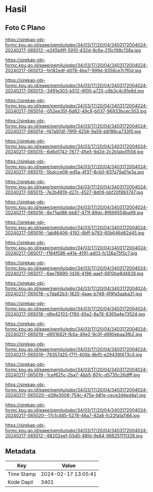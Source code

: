 # Hasil

## Foto C Plano

https://sirekap-obj-formc.kpu.go.id/eaee/pemilu/pdpr/34/03/17/20/04/3403172004024-20240217-065012--e345b6ff-5910-432d-9c6a-215cf98c138a.jpg

https://sirekap-obj-formc.kpu.go.id/eaee/pemilu/pdpr/34/03/17/20/04/3403172004024-20240217-065013--fe182edf-d078-4be7-999d-9356ce7c1f0d.jpg

https://sirekap-obj-formc.kpu.go.id/eaee/pemilu/pdpr/34/03/17/20/04/3403172004024-20240217-065013--3491e303-b512-4f00-a725-c8b3c4c91e8d.jpg

https://sirekap-obj-formc.kpu.go.id/eaee/pemilu/pdpr/34/03/17/20/04/3403172004024-20240217-065014--052ee35f-6d82-49c9-b037-96933bcec303.jpg

https://sirekap-obj-formc.kpu.go.id/eaee/pemilu/pdpr/34/03/17/20/04/3403172004024-20240217-065014--f47a97df-78f9-4258-9a59-b8196ca733f0.jpg

https://sirekap-obj-formc.kpu.go.id/eaee/pemilu/pdpr/34/03/17/20/04/3403172004024-20240217-065015--6d6d1742-7877-45e5-9d2d-2c2b1abd1558.jpg

https://sirekap-obj-formc.kpu.go.id/eaee/pemilu/pdpr/34/03/17/20/04/3403172004024-20240217-065015--5bdcce08-ed5a-4f37-8cb0-837a79a01e3a.jpg

https://sirekap-obj-formc.kpu.go.id/eaee/pemilu/pdpr/34/03/17/20/04/3403172004024-20240217-065015--7e2b4819-d27c-4527-8d09-bbf20f893747.jpg

https://sirekap-obj-formc.kpu.go.id/eaee/pemilu/pdpr/34/03/17/20/04/3403172004024-20240217-065016--8e71ad88-bb87-471f-89dc-9f669554ba99.jpg

https://sirekap-obj-formc.kpu.go.id/eaee/pemilu/pdpr/34/03/17/20/04/3403172004024-20240217-065016--1ab86406-4192-4bff-b783-60b646d62d45.jpg

https://sirekap-obj-formc.kpu.go.id/eaee/pemilu/pdpr/34/03/17/20/04/3403172004024-20240217-065017--f164f596-e41e-4f91-ad03-fc126a75f5c7.jpg

https://sirekap-obj-formc.kpu.go.id/eaee/pemilu/pdpr/34/03/17/20/04/3403172004024-20240217-065017--6ae78690-1d36-4196-aaef-6810be8d4828.jpg

https://sirekap-obj-formc.kpu.go.id/eaee/pemilu/pdpr/34/03/17/20/04/3403172004024-20240217-065018--c7da62b3-1820-4aae-b748-4f9fa5aaba31.jpg

https://sirekap-obj-formc.kpu.go.id/eaee/pemilu/pdpr/34/03/17/20/04/3403172004024-20240217-065018--d6e42103-f780-45a2-8a76-8365a4e73524.jpg

https://sirekap-obj-formc.kpu.go.id/eaee/pemilu/pdpr/34/03/17/20/04/3403172004024-20240217-065019--d951682f-fb5a-49e2-9c0f-d990ebaa3fb2.jpg

https://sirekap-obj-formc.kpu.go.id/eaee/pemilu/pdpr/34/03/17/20/04/3403172004024-20240217-065019--79357d25-f711-400b-8bf0-e29439f473c4.jpg

https://sirekap-obj-formc.kpu.go.id/eaee/pemilu/pdpr/34/03/17/20/04/3403172004024-20240217-065019--1cef625c-2ba7-4bb5-801c-d5735c26dfff.jpg

https://sirekap-obj-formc.kpu.go.id/eaee/pemilu/pdpr/34/03/17/20/04/3403172004024-20240217-065020--d39e3008-754c-475e-b81e-cece2d4ed4a1.jpg

https://sirekap-obj-formc.kpu.go.id/eaee/pemilu/pdpr/34/03/17/20/04/3403172004024-20240217-065020--17c1c485-5278-46a7-82a8-fc22fa1a1166.jpg

https://sirekap-obj-formc.kpu.go.id/eaee/pemilu/pdpr/34/03/17/20/04/3403172004024-20240217-065012--88202eef-03d0-48fd-9e84-966251111328.jpg


## Metadata

| Key        | Value               |
| ---------- | ------------------- |
| Time Stamp | 2024-02-17 13:05:41 |
| Kode Dapil | 3401                |



